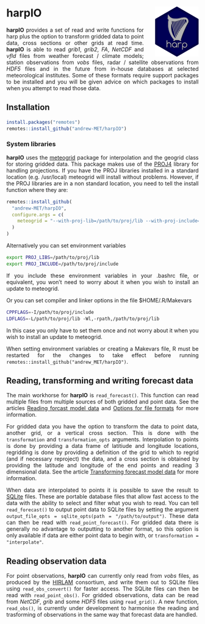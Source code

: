 
<!-- README.md is generated from README.Rmd. Please edit that file -->

<style>
  body{
    text-align: justify;
  }
</style>

# harpIO <a href=#><img src='man/figures/harp_logo_dark.svg' align="right" height="131.5" style="margin-left:30px" /></a>

**harpIO** provides a set of read and write functions for harp plus the
option to transform gridded data to point data, cross sections or other
grids at read time. **harpIO** is able to read *grib1*, *grib2*, *FA*,
*NetCDF* and *vfld* files from weather forecast / climate models;
station observations from *vobs* files, radar / satellite observations
from *HDF5* files and in the future from in-house databases at selected
meteorological institutes. Some of these formats require support
packages to be installed and you will be given advice on which packages
to install when you attempt to read those data.

## Installation

``` r
install.packages("remotes")
remotes::install_github("andrew-MET/harpIO")
```

### System libraries

**harpIO** uses the [meteogrid](https://github.com/adeckmyn/meteogrid)
package for interpolation and the geogrid class for storing gridded
data. This package makes use of the [PROJ4](https://proj4.org) library
for handling projections. If you have the PROJ libraries installed in a
standard location (e.g. /usr/local) meteogrid will install without
problems. However, if the PROJ libraries are in a non standard location,
you need to tell the install function where they are:

``` r
remotes::install_github(
  "andrew-MET/harpIO",
  configure.args = c(
    meteogrid = "--with-proj-lib=/path/to/proj/lib --with-proj-include=/path/to/proj/include"
  )
)
```

Alternatively you can set environment variables

``` bash
export PROJ_LIBS=/path/to/proj/lib
export PROJ_INCLUDE=/path/to/proj/include
```

If you include these environment variables in your .bashrc file, or
equivalent, you won’t need to worry about it when you wish to install an
update to meteogrid.

Or you can set compiler and linker options in the file $HOME/.R/Makevars

``` bash
CPPFLAGS=-I/path/to/proj/include
LDFLAGS=-L/path/to/proj/lib -Wl,-rpath,/path/to/proj/lib
```

In this case you only have to set them once and not worry about it when
you wish to install an update to meteogrid.

When setting environment variables or creating a Makevars file, R must
be restarted for the changes to take effect before running
`remotes::install_github("andrew_MET/harpIO")`.

## Reading, transforming and writing forecast data

The main workhorse for **harpIO** is `read_forecast()`. This function
can read multiple files from multiple sources of both gridded and point
data. See the articles [Reading forcast model
data](articles/read_raw_forecast.html) and [Options for file
formats](articles/file_options.html) for more information.

For gridded data you have the option to transform the data to point
data, another grid, or a vertical cross section. This is done with the
`transformation` and `transformation_opts` arguments. Interpolation to
points is done by providing a data frame of latitiude and longitude
locations, regridding is done by providing a definition of the grid to
which to regrid (and if necessary reproject) the data, and a cross
section is obtained by providing the latitude and longitude of the end
points and reading 3 dimensional data. See the article [Transforming
forecast model data](articles/transformations.html) for more
information.

When data are interpolated to points it is possible to save the result
to [SQLite](https://www.sqlite.org/) files. These are portable database
files that allow fast access to the data with the ability to select and
filter what you wish to read. You can tell `read_forecast()` to output
point data to SQLite files by setting the argument `output_file_opts =
sqlite_opts(path = "/path/to/output")`. These data can then be read with
`read_point_forecast()`. For gridded data there is generally no
advantage to outputting to another format, so this option is only
available if data are either point data to begin with, or
`transformation = "interpolate"`.

## Reading observation data

For point observations, **harpIO** can currently only read from *vobs*
files, as produced by the [HIRLAM](hirlam.org) consortium, and write
them out to SQLite files using `read_obs_convert()` for faster access.
The SQLite files can then be read with `read_point_obs()`. For gridded
observations, data can be read from *NetCDF*, *grib* and some *HDF5*
files using `read_grid()`. A new function, `read_obs()`, is currently
under development to harmonise the reading and trasforming of
observations in the same way that forecast data are handled.
